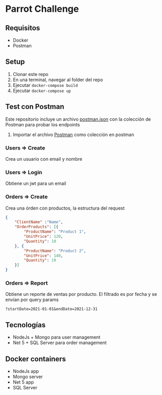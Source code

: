 # Parrot Challenge

## Requisitos

* Docker 
* Postman 

## Setup 

1. Clonar este repo
2. En una terminal, navegar al folder del repo
3. Ejecutar `docker-compose build`
4. Ejecutar `docker-compose up`

## Test con Postman

Este repositorio incluye un archivo [postman.json](postman.json) con la colección de Postman para probar los endpoints 

1. Importar el archivo [Postman](postman.json) como colección en postman

### Users => Create
Crea un usuario con email y nombre


### Users => Login
Obtiene un jwt para un email

### Orders => Create
Crea una órden con productos, la estructura del request

```json
{
    "ClientName" :"Name",
    "OrderProducts": [{
        "ProductName": "Product 1",
        "UnitPrice": 120,
        "Quantity": 10
    }, {
        "ProductName": "Product 2",
        "UnitPrice": 140,
        "Quantity": 10
    }]
}
```

### Orders => Report
Obtiene un reporte de ventas por producto. El filtrado es por fecha y se envían por query params

`?startDate=2021-01-01&endDate=2021-12-31`

## Tecnologías
* NodeJs + Mongo para user management
* Net 5 + SQL Server para order management

## Docker containers
* NodeJs app
* Mongo server
* Net 5 app
* SQL Server 